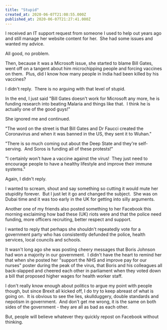 ```yaml
---
title: "Stupid"
created_at: 2020-06-07T21:08:55.000Z
published_at: 2020-06-07T21:27:41.000Z
---
```

I received an IT support request from someone I used to help out years ago and still manage her website content for her.  She had some issues and wanted my advice.

All good, no problem.

Then, because it was a Microsoft issue, she started to blame Bill Gates, went off on a tangent about him microchipping people and forcing vaccines on them.  Plus, did I know how many people in India had been killed by his vaccines?

I didn't reply.  There is no arguing with that level of stupid.

In the end, I just said "Bill Gates doesn't work for Microsoft any more, he is funding research into beating Malaria and things like that.  I think he is actually one of the good guys!"

She ignored me and continued.

"The word on the street is that Bill Gates and Dr Faucci created the Coronavirus and when it was banned in the US, they sent it to Wuhan."

"There is so much coming out about the Deep State and they're self-serving.  And Soros is funding all of these protests!"

"I certainly won't have a vaccine against the virus!  They just need to encourage people to have a healthy lifestyle and improve their immune systems."

Again, I didn't reply.

I wanted to scream, shout and say something so cutting it would mute her stupidity forever.  But I just let it go and changed the subject.  She was on Dubai time and it was too early in the UK for getting into silly arguments.

Another one of my friends also posted something to her Facebook this morning exclaiming how bad these (UK) riots were and that the police need funding, more officers recruiting, better respect and support.

I wanted to reply that perhaps she shouldn't repeatedly vote for a government party who has consistently defunded the police, health services, local councils and schools.

It wasn't long ago she was posting cheery messages that Boris Johnson had won a majority in our government.  I didn't have the heart to remind her that when she posted her "support the NHS and improve pay for our nurses" poster during the peak of the virus, that Boris and his colleagues all back-slapped and cheered each other in parliament when they voted down a bill that proposed higher wages for health worker staff.

I don't really know enough about politics to argue my point with people though, but since Brexit all kicked off, I do try to keep abreast of what is going on.  It is obvious to see the lies, skullduggery, double standards and nepotism in government.  And don't get me wrong, it is the same on both sides of the government - they are all as bad as each other.

But, people will believe whatever they quickly repost on Facebook without thinking.
